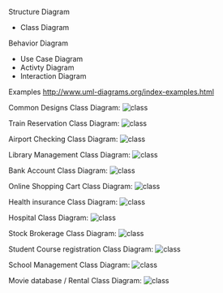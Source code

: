 Structure Diagram
* Class Diagram

Behavior Diagram
* Use Case Diagram
* Activty Diagram
* Interaction Diagram

Examples
http://www.uml-diagrams.org/index-examples.html

Common Designs
Class Diagram: ![class](http://www.uml-diagrams.org/class-diagrams/class-diagram-domain-overview.png)

Train Reservation
Class Diagram: ![class](http://2.bp.blogspot.com/-cikjZlA18uc/T1ybB_UFG4I/AAAAAAAAAI0/zdu9hlZJCqM/s1600/class+diagram+railway+reservation.JPG)

Airport Checking
Class Diagram: ![class](http://3.bp.blogspot.com/-xQeh-ygq7pg/T5Z9b11RDjI/AAAAAAAAAWs/TQKPvvgpR6s/s1600/Class+diagram+for+Airport.JPG)

Library Management
Class Diagram: ![class](http://www.uml-diagrams.org/examples/class-example-library-domain.png)

Bank Account
Class Diagram: ![class](http://www.uml-diagrams.org/examples/bank-account-domain-class-diagram.png)

Online Shopping Cart
Class Diagram: ![class](http://www.uml-diagrams.org/examples/class-example-online-shopping-domain.png)

Health insurance
Class Diagram: ![class](http://www.uml-diagrams.org/examples/health-insurance-policy-domain-diagram.png)

Hospital
Class Diagram: ![class](http://www.uml-diagrams.org/examples/class-example-hospital-organization.png)

Stock Brokerage
Class Diagram: ![class](https://www.isr.umd.edu/~austin/ense621.d/projects04.d/project_gouthami/image038.jpg)

Student Course registration
Class Diagram: ![class](http://www.icodeguru.com/dotnet/Beginning-CSharp-Objects/8880final/images/fig10-56_0.jpg)

School Management
Class Diagram: ![class](http://4.bp.blogspot.com/-SKYmQAG7AJA/ULdfE_B8-uI/AAAAAAAAAdE/FgJSmRyJRNc/s1600/SchoolManagementSystem-ClassDiagram.JPG)

Movie database / Rental
Class Diagram: ![class](http://i.stack.imgur.com/zWiGW.jpg)
